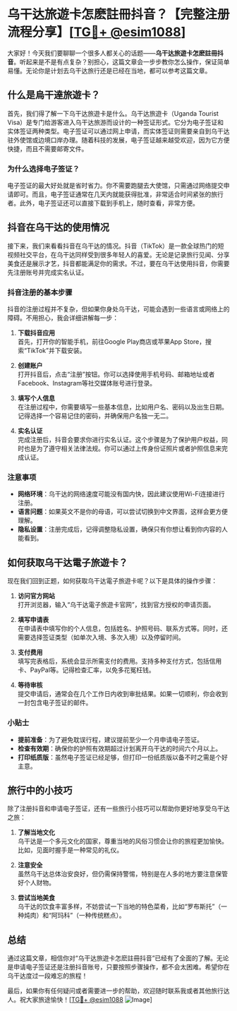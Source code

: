 # 乌干达旅遊卡怎麽註冊抖音？【完整注册流程分享】[[TG💪+ @esim1088](https://t.me/s/esim1088)]

大家好！今天我们要聊聊一个很多人都关心的话题——**乌干达旅遊卡怎麽註冊抖音**。听起来是不是有点复杂？别担心，这篇文章会一步步教你怎么操作，保证简单易懂。无论你是计划去乌干达旅行还是已经在当地，都可以参考这篇文章。

## 什么是烏干達旅遊卡？

首先，我们得了解一下乌干达旅遊卡是什么。乌干达旅遊卡（Uganda Tourist Visa）是专门给游客进入乌干达旅游而设计的一种签证形式。它分为电子签证和实体签证两种类型。电子签证可以通过网上申请，而实体签证则需要亲自到乌干达驻外使馆或边境口岸办理。随着科技的发展，电子签证越来越受欢迎，因为它方便快捷，而且不需要邮寄文件。

### 为什么选择电子签证？

电子签证的最大好处就是省时省力。你不需要跑腿去大使馆，只需通过网络提交申请即可。而且，电子签证通常在几天内就能获得批准，非常适合时间紧张的旅行者。此外，电子签证还可以直接下载到手机上，随时查看，非常方便。

## 抖音在乌干达的使用情况

接下来，我们来看看抖音在乌干达的情况。抖音（TikTok）是一款全球热门的短视频社交平台，在乌干达同样受到很多年轻人的喜爱。无论是记录旅行见闻、分享美食还是展示才艺，抖音都能满足你的需求。不过，要在乌干达使用抖音，你需要先注册账号并完成实名认证。

### 抖音注册的基本步骤

抖音的注册过程并不复杂，但如果你身处乌干达，可能会遇到一些语言或网络上的障碍。不用担心，我会详细讲解每一步：

1. **下载抖音应用**  
   首先，打开你的智能手机，前往Google Play商店或苹果App Store，搜索“TikTok”并下载安装。

2. **创建账户**  
   打开抖音后，点击“注册”按钮。你可以选择使用手机号码、邮箱地址或者Facebook、Instagram等社交媒体账号进行登录。

3. **填写个人信息**  
   在注册过程中，你需要填写一些基本信息，比如用户名、密码以及出生日期。记得选择一个容易记住的密码，并确保用户名独一无二。

4. **实名认证**  
   完成注册后，抖音会要求你进行实名认证。这个步骤是为了保护用户权益，同时也是为了遵守相关法律法规。你可以通过上传身份证照片或者护照信息来完成认证。

### 注意事项

- **网络环境**：乌干达的网络速度可能没有国内快，因此建议使用Wi-Fi连接进行注册。
- **语言问题**：如果英文不是你的母语，可以尝试切换到中文界面，这样会更方便理解。
- **隐私设置**：注册完成后，记得调整隐私设置，确保只有你想让看到你内容的人能看到。

## 如何获取乌干达電子旅遊卡？

现在我们回到正题，如何获取乌干达電子旅遊卡呢？以下是具体的操作步骤：

1. **访问官方网站**  
   打开浏览器，输入“乌干达電子旅遊卡官网”，找到官方授权的申请页面。

2. **填写申请表**  
   在申请表中填写你的个人信息，包括姓名、护照号码、联系方式等。同时，还需要选择签证类型（如单次入境、多次入境）以及停留时间。

3. **支付费用**  
   填写完表格后，系统会显示所需支付的费用。支持多种支付方式，包括信用卡、PayPal等。记得检查汇率，以免多花冤枉钱。

4. **等待审核**  
   提交申请后，通常会在几个工作日内收到审批结果。如果一切顺利，你会收到一封包含电子签证的邮件。

### 小贴士

- **提前准备**：为了避免耽误行程，建议提前至少一个月申请电子签证。
- **检查有效期**：确保你的护照有效期超过计划离开乌干达的时间六个月以上。
- **打印纸质版**：虽然电子签证已经足够，但打印一份纸质版以备不时之需是个好主意。

## 旅行中的小技巧

除了注册抖音和申请电子签证，还有一些旅行小技巧可以帮助你更好地享受乌干达之旅：

1. **了解当地文化**  
   乌干达是一个多元文化的国家，尊重当地的风俗习惯会让你的旅程更加愉快。比如，见面时握手是一种常见的礼仪。

2. **注意安全**  
   虽然乌干达总体治安良好，但仍需保持警惕，特别是在人多的地方要注意保管好个人财物。

3. **尝试当地美食**  
   乌干达的饮食丰富多样，不妨尝试一下当地的特色菜肴，比如“罗布斯托”（一种炖肉）和“阿玛科”（一种传统糕点）。

## 总结

通过这篇文章，相信你对“乌干达旅遊卡怎麽註冊抖音”已经有了全面的了解。无论是申请电子签证还是注册抖音账号，只要按照步骤操作，都不会太困难。希望你在乌干达度过一段难忘的旅程！

最后，如果你有任何疑问或者需要进一步的帮助，欢迎随时联系我或者其他旅行达人。祝大家旅途愉快！[[TG💪+ @esim1088](https://t.me/s/esim1088) ![Image](https://i.postimg.cc/4NQfJmqS/Snipaste-2025-05-13-00-14-12.png)]